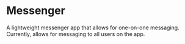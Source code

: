 # Messenger

A lightweight messenger app that allows for one-on-one messaging. Currently, allows for messaging to all users on the app. 
